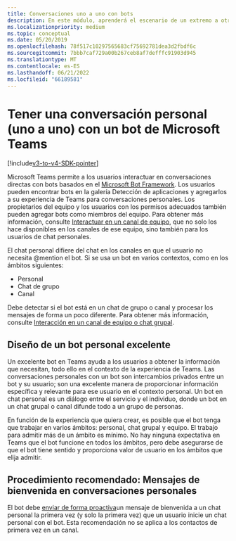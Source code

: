 ```yaml
---
title: Conversaciones uno a uno con bots
description: En este módulo, aprenderá el escenario de un extremo a otro de tener una conversación uno a uno con un bot en Microsoft Teams
ms.localizationpriority: medium
ms.topic: conceptual
ms.date: 05/20/2019
ms.openlocfilehash: 78f517c10297565683cf75692781dea3d2fbdf6c
ms.sourcegitcommit: 7bbb7caf729a00b267ceb8af7defffc91903d945
ms.translationtype: MT
ms.contentlocale: es-ES
ms.lasthandoff: 06/21/2022
ms.locfileid: "66189581"
---
```

# <a name="have-a-personal-one-on-one-conversation-with-a-microsoft-teams-bot"></a>Tener una conversación personal (uno a uno) con un bot de Microsoft Teams

[!include[v3-to-v4-SDK-pointer](~/includes/v3-to-v4-pointer-bots.md)]

Microsoft Teams permite a los usuarios interactuar en conversaciones directas con bots basados en el [Microsoft Bot Framework](/azure/bot-service/?view=azure-bot-service-3.0&preserve-view=true). Los usuarios pueden encontrar bots en la galería Detección de aplicaciones y agregarlos a su experiencia de Teams para conversaciones personales. Los propietarios del equipo y los usuarios con los permisos adecuados también pueden agregar bots como miembros del equipo. Para obtener más información, consulte [Interactuar en un canal de equipo](~/resources/bot-v3/bot-conversations/bots-conv-channel.md), que no solo los hace disponibles en los canales de ese equipo, sino también para los usuarios de chat personales.

El chat personal difiere del chat en los canales en que el usuario no necesita @mention el bot. Si se usa un bot en varios contextos, como en los ámbitos siguientes:

* Personal
* Chat de grupo
* Canal

Debe detectar si el bot está en un chat de grupo o canal y procesar los mensajes de forma un poco diferente. Para obtener más información, consulte [Interacción en un canal de equipo o chat grupal](~/resources/bot-v3/bot-conversations/bots-conv-proactive.md).

## <a name="designing-a-great-personal-bot"></a>Diseño de un bot personal excelente

Un excelente bot en Teams ayuda a los usuarios a obtener la información que necesitan, todo ello en el contexto de la experiencia de Teams. Las conversaciones personales con un bot son intercambios privados entre un bot y su usuario; son una excelente manera de proporcionar información específica y relevante para ese usuario en el contexto personal. Un bot en chat personal es un diálogo entre el servicio y el individuo, donde un bot en un chat grupal o canal difunde todo a un grupo de personas.

En función de la experiencia que quiera crear, es posible que el bot tenga que trabajar en varios ámbitos: personal, chat grupal y equipo. El trabajo para admitir más de un ámbito es mínimo. No hay ninguna expectativa en Teams que el bot funcione en todos los ámbitos, pero debe asegurarse de que el bot tiene sentido y proporciona valor de usuario en los ámbitos que elija admitir.

## <a name="best-practice-welcome-messages-in-personal-conversations"></a>Procedimiento recomendado: Mensajes de bienvenida en conversaciones personales

El bot debe [enviar de forma proactiva](~/resources/bot-v3/bot-conversations/bots-conv-proactive.md)un mensaje de bienvenida a un chat personal la primera vez (y solo la primera vez) que un usuario inicie un chat personal con el bot. Esta recomendación no se aplica a los contactos de primera vez en un canal.
